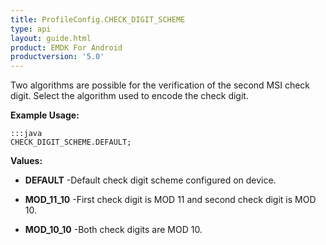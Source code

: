 ```yaml
---
title: ProfileConfig.CHECK_DIGIT_SCHEME
type: api
layout: guide.html
product: EMDK For Android
productversion: '5.0'
---
```



Two algorithms are possible for the verification of the second MSI check digit.
 Select the algorithm used to encode the check digit.
 
 

**Example Usage:**
	
	:::java	
	CHECK_DIGIT_SCHEME.DEFAULT;


**Values:**

* **DEFAULT** -Default check digit scheme configured on device.

* **MOD_11_10** -First check digit is MOD 11 and second check digit is MOD 10.

* **MOD_10_10** -Both check digits are MOD 10.






